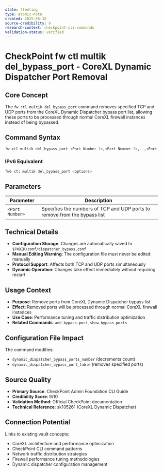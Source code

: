 ```yaml
---
state: fleeting
type: atomic-note
created: 2025-06-18
source-credibility: 9
research-context: checkpoint-cli-commands
validation-status: verified
---
```


# CheckPoint fw ctl multik del_bypass_port - CoreXL Dynamic Dispatcher Port Removal

## Core Concept

The `fw ctl multik del_bypass_port` command removes specified TCP and UDP ports from the CoreXL Dynamic Dispatcher bypass port list, allowing these ports to be processed through normal CoreXL firewall instances instead of being bypassed.

## Command Syntax

```bash
fw ctl multik del_bypass_port <Port Number 1>,<Port Number 2>,..,<Port Number N>
```

### IPv6 Equivalent
```bash
fw6 ctl multik del_bypass_port <options>
```

## Parameters

| Parameter | Description |
|-----------|-------------|
| `<Port Number>` | Specifies the numbers of TCP and UDP ports to remove from the bypass list |

## Technical Details

- **Configuration Storage**: Changes are automatically saved to `$FWDIR/conf/dispatcher_bypass.conf`
- **Manual Editing Warning**: The configuration file must never be edited manually
- **Protocol Support**: Affects both TCP and UDP ports simultaneously
- **Dynamic Operation**: Changes take effect immediately without requiring restart

## Usage Context

- **Purpose**: Remove ports from CoreXL Dynamic Dispatcher bypass list
- **Effect**: Removed ports will be processed through normal CoreXL firewall instances
- **Use Case**: Performance tuning and traffic distribution optimization
- **Related Commands**: `add_bypass_port`, `show_bypass_ports`

## Configuration File Impact

The command modifies:
- `dynamic_dispatcher_bypass_ports_number` (decrements count)
- `dynamic_dispatcher_bypass_port_table` (removes specified ports)

## Source Quality

- **Primary Source**: CheckPoint Admin Foundation CLI Guide
- **Credibility Score**: 9/10
- **Validation Method**: Official CheckPoint documentation
- **Technical Reference**: sk105261 (CoreXL Dynamic Dispatcher)

## Connection Potential

Links to existing vault concepts:
- CoreXL architecture and performance optimization
- CheckPoint CLI command patterns
- Network traffic distribution strategies
- Firewall performance tuning methodologies
- Dynamic dispatcher configuration management